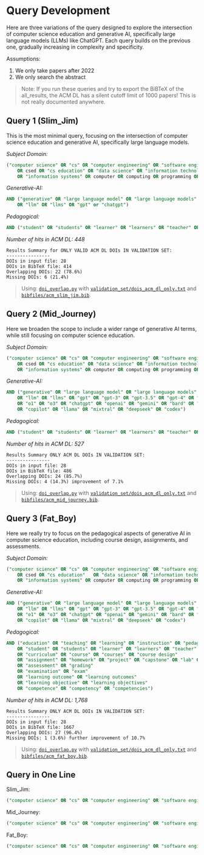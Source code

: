 # Query Development

Here are three variations of the query designed to explore the intersection of computer science education and generative AI, specifically large language models (LLMs) like ChatGPT. Each query builds on the previous one, gradually increasing in complexity and specificity.

Assumptions:

1. We only take papers after 2022
2. We only search the abstract

> Note: If you run these queries and try to export the BiBTeX of the all_results, the ACM DL has a silent cutoff limit of 1000 papers! This is not really documented anywhere.

## Query 1 (Slim_Jim)

This is the most minimal query, focusing on the intersection of computer science education and generative AI, specifically large language models.

*Subject Domain:*

```sql
("computer science" OR "cs" OR "computer engineering" OR "software engineering" 
    OR csed OR "cs education" OR "data science" OR "information technology" 
    OR "information systems" OR computer OR computing OR programming OR coding)
```

*Generative-AI:*

```sql
AND ("generative" OR "large language model" OR "large language models" 
    OR "llm" OR "llms" OR "gpt" or "chatgpt")
```

*Pedagogical:*

```sql
AND ("student" OR "students" OR "learner" OR "learners" OR "teacher" OR "teachers")
```

*Number of hits in ACM DL: 448*

```
Results Summary for ONLY VALID ACM DL DOIs IN VALIDATION SET:
----------------
DOIs in input file: 28
DOIs in BibTeX file: 414
Overlapping DOIs: 22 (78.6%)
Missing DOIs: 6 (21.4%)
```

> Using: [`doi_overlap.py`](doi_overlap.py) with [`validation_set/dois_acm_dl_only.txt`](validation_set/dois_acm_dl_only.txt) and [`bibfiles/acm_slim_jim.bib`](bibfiles/acm_slim_jim.bib).


## Query 2 (Mid_Journey)

Here we broaden the scope to include a wider range of generative AI terms, while still focusing on computer science education.

*Subject Domain:*
```sql
("computer science" OR "cs" OR "computer engineering" OR "software engineering" 
    OR csed OR "cs education" OR "data science" OR "information technology" 
    OR "information systems" OR computer OR computing OR programming OR coding)
```

*Generative-AI:*

```sql
AND ("generative" OR "large language model" OR "large language models" 
    OR "llm" OR "llms" OR "gpt" OR "gpt-3" OR "gpt-3.5" OR "gpt-4" OR "gpt-4o" 
    OR "o1" OR "o3" OR "chatgpt" OR "openai" OR "gemini" OR "bard" OR "claude" 
    OR "copilot" OR "llama" OR "mixtral" OR "deepseek" OR "codex")
```

*Pedagogical:*

```sql
AND ("student" OR "students" OR "learner" OR "learners" OR "teacher" OR "teachers")
```

*Number of hits in ACM DL: 527*

```
Results Summary ONLY ACM DL DOIs IN VALIDATION SET:
----------------
DOIs in input file: 28
DOIs in BibTeX file: 486
Overlapping DOIs: 24 (85.7%)
Missing DOIs: 4 (14.3%) improvement of 7.1%
```

> Using: [`doi_overlap.py`](doi_overlap.py) with [`validation_set/dois_acm_dl_only.txt`](validation_set/dois_acm_dl_only.txt) and [`bibfiles/acm_mid_journey.bib`](bibfiles/acm_mid_journey.bib).

## Query 3 (Fat_Boy)

Here we really try to focus on the pedagogical aspects of generative AI in computer science education, including course design, assignments, and assessments.

*Subject Domain:*

```sql
("computer science" OR "cs" OR "computer engineering" OR "software engineering" 
    OR csed OR "cs education"   OR "data science" OR "information technology" 
    OR "information systems" OR computer OR computing OR programming OR coding)
```

*Generative-AI:*

```sql
AND ("generative" OR "large language model" OR "large language models" 
    OR "llm" OR "llms" OR "gpt" OR "gpt-3" OR "gpt-3.5" OR "gpt-4" OR "gpt-4o"  
    OR "o1" OR "o3" OR "chatgpt" OR "openai" OR "gemini" OR "bard" OR "claude" 
    OR "copilot" OR "llama" OR "mixtral" OR "deepseek" OR "codex")
```

*Pedagogical:*

```sql
AND ("education" OR "teaching" OR "learning" OR "instruction" OR "pedagogy"
    OR "student" OR "students" OR "learner" OR "learners" OR "teacher" OR "teachers"
    OR "curriculum" OR "course" OR "courses" OR "course design"
    OR "assignment" OR "homework" OR "project" OR "capstone" OR "lab" OR "laboratory" OR "coursework"
    OR "assessment" OR "grading"
    OR "examination" OR "exam"
    OR "learning outcome" OR "learning outcomes"
    OR "learning objective" OR "learning objectives"
    OR "competence" OR "competency" OR "competencies")
```

*Number of hits in ACM DL: 1,768*
```
Results Summary ONLY ACM DL DOIs IN VALIDATION SET:
----------------
DOIs in input file: 28
DOIs in BibTeX file: 1667
Overlapping DOIs: 27 (96.4%)
Missing DOIs: 1 (3.6%) further improvement of 10.7%
```

> Using: [`doi_overlap.py`](doi_overlap.py) with [`validation_set/dois_acm_dl_only.txt`](validation_set/dois_acm_dl_only.txt) and [`bibfiles/acm_fat_boy.bib`](bibfiles/acm_fat_boy.bib).

## Query in One Line

Slim_Jim:

```sql
("computer science" OR "cs" OR "computer engineering" OR "software engineering" OR csed OR "cs education" OR "data science" OR "information technology" OR "information systems" OR computer OR computing OR programming OR coding) AND ("generative" OR "large language model" OR "large language models" OR "llm" OR "llms" OR "gpt" or "chatgpt") AND ("student" OR "students" OR "learner" OR "learners" OR "teacher" OR "teachers")
```

Mid_Journey:

```sql
("computer science" OR "cs" OR "computer engineering" OR "software engineering" OR csed OR "cs education" OR "data science" OR "information technology" OR "information systems" OR computer OR computing OR programming OR coding) AND ("generative" OR "large language model" OR "large language models" OR "llm" OR "llms" OR "gpt" OR "gpt-3" OR "gpt-3.5" OR "gpt-4" OR "gpt-4o" OR "o1" OR "o3" OR "chatgpt" OR "openai" OR "gemini" OR "bard" OR "claude" OR "copilot" OR "llama" OR "mixtral" OR "deepseek" OR "codex") AND ("student" OR "students" OR "learner" OR "learners" OR "teacher" OR "teachers")
```

Fat_Boy:

```sql
("computer science" OR "cs" OR "computer engineering" OR "software engineering" OR csed OR "cs education" OR "data science" OR "information technology" OR "information systems" OR computer OR computing OR programming OR coding) AND ("generative" OR "large language model" OR "large language models" OR "llm" OR "llms" OR "gpt" OR "gpt-3" OR "gpt-3.5" OR "gpt-4" OR "gpt-4o" OR "o1" OR "o3" OR "chatgpt" OR "openai" OR "gemini" OR "bard" OR "claude" OR "copilot" OR "llama" OR "mixtral" OR "deepseek" OR "codex") AND ("education" OR "teaching" OR "learning" OR "instruction" OR "pedagogy" OR "student" OR "students" OR "learner" OR "learners" OR "teacher" OR "teachers" OR "curriculum" OR "course" OR "courses" OR "course design" OR "assignment" OR "homework" OR "project" OR "capstone" OR "lab" OR "laboratory" OR "coursework" OR "assessment" OR "grading" OR "examination" OR "exam" OR "learning outcome" OR "learning outcomes" OR "learning objective" OR "learning objectives" OR "competence" OR "competency" OR "competencies")
```